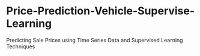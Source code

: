 # Price-Prediction-Vehicle-Supervise-Learning
Predicting  Sale Prices using Time Series Data and Supervised Learning Techniques
